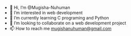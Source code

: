 - 👋 Hi, I’m @Mugisha-Nuhuman
- 👀 I’m interested in web development
- 🌱 I’m currently learning C programing and Python
- 💞️ I’m looking to collaborate on a web development project
- 📫 How to reach me  mugishanuhuman@gmail.com 

<!---
Mugisha-Nuhuman/Mugisha-Nuhuman is a ✨ special ✨ repository because its `README.md` (this file) appears on your GitHub profile.
You can click the Preview link to take a look at your changes.
--->
